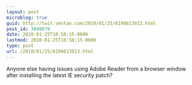 ```yaml
---
layout: post
microblog: true
guid: http://twit.vmstan.com/2010/01/25/8198613813.html
post_id: 3049079
date: 2010-01-25T10:58:15-0600
lastmod: 2010-01-25T10:58:15-0600
type: post
url: /2010/01/25/8198613813.html
---
```

Anyone else having issues using Adobe Reader from a browser window after installing the latest IE security patch?
